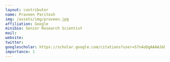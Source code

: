 ```yaml
---
layout: contributor
name: Praveen Paritosh
img: /assets/img/praveen.jpg 
affiliation: Google
minibio: Senior Research Scientist
mail: 
website: 
twitter: 
googlescholar: https://scholar.google.com/citations?user=S7n4oDgAAAAJ&hl=en&oi=sra
importance: 1
---
```

